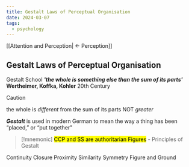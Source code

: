 ```yaml
---
title: Gestalt Laws of Perceptual Organisation
date: 2024-03-07
tags:
  - psychology
---
```

[[Attention and Perception| <- Perception]]
## Gestalt Laws of Perceptual Organisation
Gestalt School 
***'the whole is something else than the sum of its parts'***
**Wertheimer, Koffka, Kohler**
20th Century

>[!Caution]
>the whole is *different* from the sum of its parts NOT *greater*
> 

**_Gestalt_** is used in modern German to mean the way a thing has been “placed,” or “put together"

 > [!mnemonic]
 <mark>CCP and SS are authoritarian Figures</mark> - Principles of Gestalt
 
Continuity 
Closure
Proximity
Similarity
Symmetry
Figure and Ground